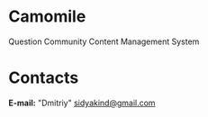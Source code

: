 # Camomile
Question Community Content Management System


# Contacts

**E-mail:** "Dmitriy" <sidyakind@gmail.com>
